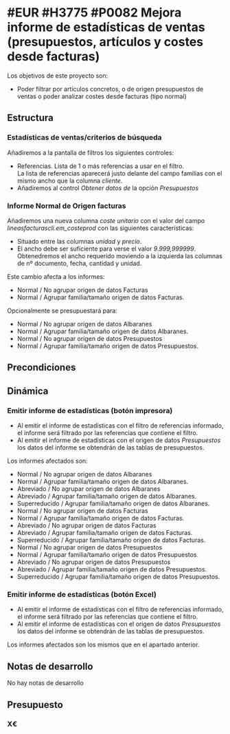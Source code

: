 # #EUR #H3775 #P0082 Mejora informe de estadísticas de ventas (presupuestos, artículos  y costes desde facturas)

Los objetivos de este proyecto son:
+  Poder filtrar por artículos concretos, o de origen presupuestos de ventas o poder analizar costes desde facturas (tipo normal)

## Estructura

### Estadísticas de ventas/criterios de búsqueda
Añadiremos a la pantalla de filtros los siguientes controles:
+ Referencias. Lista de 1 o más referencias a usar en el filtro.    
    La lista de referencias aparecerá justo delante del campo familias con el mismo ancho que la columna _cliente_.
+ Añadiremos al control _Obtener datos de_ la opción _Presupuestos_

### Informe Normal de Origen facturas
Añadiremos una nueva columna _coste unitario_ con el valor del campo _lineasfacturascli.em_costeprod_ con las siguientes características:
+ Situado entre las columnas _unidad_ y _precio_. 
+ El ancho debe ser suficiente para verse el valor _9.999,999999_.
Obtenedremos el ancho requerido moviendo a la izquierda las columnas de nº documento, fecha, cantidad y unidad.

Este cambio afecta a los informes:
+ Normal / No agrupar origen de datos Facturas
+ Normal / Agrupar familia/tamaño origen de datos Facturas.

Opcionalmente se presupuestará para:
+ Normal / No agrupar origen de datos Albaranes
+ Normal / Agrupar familia/tamaño origen de datos Albaranes.
+ Normal / No agrupar origen de datos Presupuestos
+ Normal / Agrupar familia/tamaño origen de datos Presupuestos.


## Precondiciones

## Dinámica

### Emitir informe de estadísticas (botón impresora)

+ Al emitir el informe de estadísticas con el filtro de referencias informado, el informe será filtrado por las referencias que contiene el filtro.
+ Al emitir el informe de estadísticas con el origen de datos _Presupuestos_ los datos del informe se obtendrán de las tablas de presupuestos.

Los informes afectados son:
+ Normal / No agrupar origen de datos Albaranes
+ Normal / Agrupar familia/tamaño origen de datos Albaranes.
+ Abreviado / No agrupar origen de datos Albaranes
+ Abreviado / Agrupar familia/tamaño origen de datos Albaranes.
+ Superreducido / Agrupar familia/tamaño origen de datos Albaranes.
+ Normal / No agrupar origen de datos Facturas
+ Normal / Agrupar familia/tamaño origen de datos Facturas.
+ Abreviado / No agrupar origen de datos Facturas
+ Abreviado / Agrupar familia/tamaño origen de datos Facturas.
+ Superreducido / Agrupar familia/tamaño origen de datos Facturas.
+ Normal / No agrupar origen de datos Presupuestos
+ Normal / Agrupar familia/tamaño origen de datos Presupuestos.
+ Abreviado / No agrupar origen de datos Presupuestos
+ Abreviado / Agrupar familia/tamaño origen de datos Presupuestos.
+ Superreducido / Agrupar familia/tamaño origen de datos Presupuestos.

### Emitir informe de estadísticas (botón Excel)

+ Al emitir el informe de estadísticas con el filtro de referencias informado, el informe será filtrado por las referencias que contiene el filtro.
+ Al emitir el informe de estadísticas con el origen de datos _Presupuestos_ los datos del informe se obtendrán de las tablas de presupuestos.

Los informes afectados son los mismos que en el apartado anterior.


## Notas de desarrollo
No hay notas de desarrollo

## Presupuesto
### X€